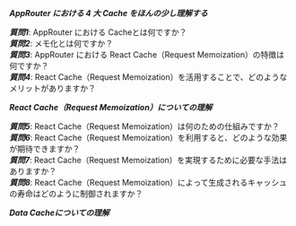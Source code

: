 ***AppRouter における 4 大 Cache をほんの少し理解する***

***質問1***: AppRouter における Cacheとは何ですか？  
***質問2***: メモ化とは何ですか？  
***質問3***: AppRouter における React Cache（Request Memoization）の特徴は何ですか？  
***質問4***: React Cache（Request Memoization）を活用することで、どのようなメリットがありますか？

***React Cache（Request Memoization）についての理解***

***質問5***: React Cache（Request Memoization）は何のための仕組みですか？  
***質問6***: React Cache（Request Memoization）を利用すると、どのような効果が期待できますか？  
***質問7***: React Cache（Request Memoization）を実現するために必要な手法はありますか？  
***質問8***: React Cache（Request Memoization）によって生成されるキャッシュの寿命はどのように制御されますか？

***Data Cacheについての理解***

